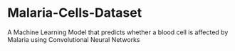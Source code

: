 # Malaria-Cells-Dataset
A Machine Learning Model that predicts whether a blood cell is affected by Malaria using Convolutional Neural Networks
